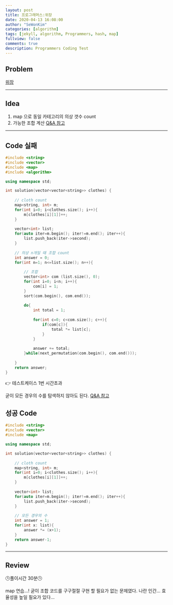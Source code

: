 ```yaml
---
layout: post
title: 프로그래머스:위장
date: 2020-04-13 16:08:00
author: "SeWonKim"
categories: [algorithm]
tags: [jekyll, algorithm, Programmers, hash, map]
fullview: false
comments: true
description: Programmers Coding Test
---
```


## Problem

[위장](https://programmers.co.kr/learn/courses/30/lessons/42578#)

---

## Idea

1. map 으로 동일 카테고리의 의상 갯수 count
2. 가능한 조합 계산 [Q&A 참고](https://programmers.co.kr/learn/questions/3685)

---

## Code 실패
```cpp
#include <string>
#include <vector>
#include <map>
#include <algorithm>

using namespace std;

int solution(vector<vector<string>> clothes) {
    
    // cloth count
    map<string, int> m;
    for(int i=0; i<clothes.size(); i++){
        m[clothes[i][1]]++;
    }
    
    vector<int> list;
    for(auto iter=m.begin(); iter!=m.end(); iter++){
        list.push_back(iter->second);
    }
    
    // 의상 n개일 때 조합 count
    int answer = 0;
    for(int n=1; n<=list.size(); n++){
        
        // 조합
        vector<int> com (list.size(), 0);
        for(int i=0; i<n; i++){
            com[i] = 1;
        }
        sort(com.begin(), com.end());
        
        do{
            int total = 1;
            
            for(int c=0; c<com.size(); c++){
                if(com[c]){
                    total *= list[c];
                }
            }
            
            answer += total;
        }while(next_permutation(com.begin(), com.end()));
        
    }
    return answer;
}
```
👉 테스트케이스 1번 시간초과


굳이 모든 경우의 수를 탐색하지 않아도 된다. [Q&A 참고](https://programmers.co.kr/learn/questions/3685)


## 성공 Code
```cpp
#include <string>
#include <vector>
#include <map>

using namespace std;

int solution(vector<vector<string>> clothes) {
    
    // cloth count
    map<string, int> m;
    for(int i=0; i<clothes.size(); i++){
        m[clothes[i][1]]++;
    }
    
    vector<int> list;
    for(auto iter=m.begin(); iter!=m.end(); iter++){
        list.push_back(iter->second);
    }
    
    // 모든 경우의 수
    int answer = 1;
    for(int x: list){
        answer *= (x+1);
    }
    return answer-1;
}
```
---

## Review

🕒풀이시간 30분🕒 

map 연습...!
굳이 조합 코드를 구구절절 구현 할 필요가 없는 문제였다. 나란 인간... 효율성을 높일 필요가 있다...